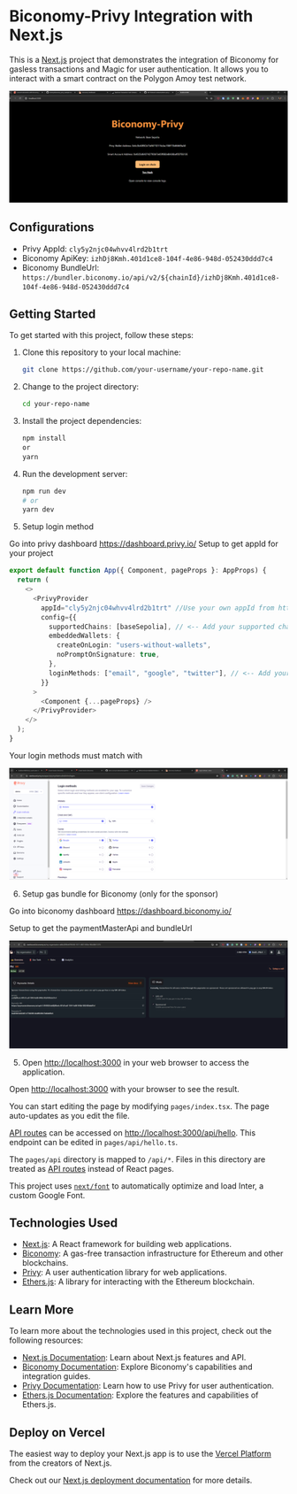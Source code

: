 # Biconomy-Privy Integration with Next.js

This is a [Next.js](https://nextjs.org/) project that demonstrates the integration of Biconomy for gasless transactions and Magic for user authentication. It allows you to interact with a smart contract on the Polygon Amoy test network.

![image](images/login.png)

## Configurations
- Privy AppId: `cly5y2njc04whvv4lrd2b1trt`
- Biconomy ApiKey: `izhDj8Kmh.401d1ce8-104f-4e86-948d-052430ddd7c4`
- Biconomy BundleUrl: `https://bundler.biconomy.io/api/v2/${chainId}/izhDj8Kmh.401d1ce8-104f-4e86-948d-052430ddd7c4`

## Getting Started

To get started with this project, follow these steps:

1. Clone this repository to your local machine:

   ```bash
   git clone https://github.com/your-username/your-repo-name.git

2. Change to the project directory:

   ```bash
   cd your-repo-name

3. Install the project dependencies:

   ```bash
   npm install
   or
   yarn

4. Run the development server:

   ```bash
   npm run dev
   # or
   yarn dev

5. Setup login method

Go into privy dashboard https://dashboard.privy.io/
Setup to get appId for your project

```typescript
export default function App({ Component, pageProps }: AppProps) {
  return (
    <>
      <PrivyProvider
        appId="cly5y2njc04whvv4lrd2b1trt" //Use your own appId from https://dashboard.privy.io/
        config={{
          supportedChains: [baseSepolia], // <-- Add your supported chains here
          embeddedWallets: {
            createOnLogin: "users-without-wallets",
            noPromptOnSignature: true,
          },
          loginMethods: ["email", "google", "twitter"], // <-- Add your supported login methods here
        }}
      >
        <Component {...pageProps} />
      </PrivyProvider>
    </>
  );
}
```

Your login methods must match with

![image](images/choose_login_method.png)

6. Setup gas bundle for Biconomy (only for the sponsor)

Go into biconomy dashboard https://dashboard.biconomy.io/

Setup to get the paymentMasterApi and bundleUrl

![image](images/setup_biconomy_bundle.png)

5. Open [http://localhost:3000](http://localhost:3000) in your web browser to access the application.

Open [http://localhost:3000](http://localhost:3000) with your browser to see the result.

You can start editing the page by modifying `pages/index.tsx`. The page auto-updates as you edit the file.

[API routes](https://nextjs.org/docs/api-routes/introduction) can be accessed on [http://localhost:3000/api/hello](http://localhost:3000/api/hello). This endpoint can be edited in `pages/api/hello.ts`.

The `pages/api` directory is mapped to `/api/*`. Files in this directory are treated as [API routes](https://nextjs.org/docs/api-routes/introduction) instead of React pages.

This project uses [`next/font`](https://nextjs.org/docs/basic-features/font-optimization) to automatically optimize and load Inter, a custom Google Font.



## Technologies Used

* [Next.js](https://nextjs.org/): A React framework for building web applications.
* [Biconomy](https://www.biconomy.io/): A gas-free transaction infrastructure for Ethereum and other blockchains.
* [Privy](https://www.privy.io/): A user authentication library for web applications.
* [Ethers.js](https://docs.ethers.org/v5/): A library for interacting with the Ethereum blockchain.



## Learn More

To learn more about the technologies used in this project, check out the following resources:

* [Next.js Documentation](https://nextjs.org/docs): Learn about Next.js features and API.
* [Biconomy Documentation](https://docs.biconomy.io/): Explore Biconomy's capabilities and integration guides.
* [Privy Documentation](https://docs.privy.io/): Learn how to use Privy for user authentication.
* [Ethers.js Documentation](https://docs.ethers.org/v5/): Explore the features and capabilities of Ethers.js.



## Deploy on Vercel

The easiest way to deploy your Next.js app is to use the [Vercel Platform](https://vercel.com/new?utm_medium=default-template&filter=next.js&utm_source=create-next-app&utm_campaign=create-next-app-readme) from the creators of Next.js.

Check out our [Next.js deployment documentation](https://nextjs.org/docs/deployment) for more details.

